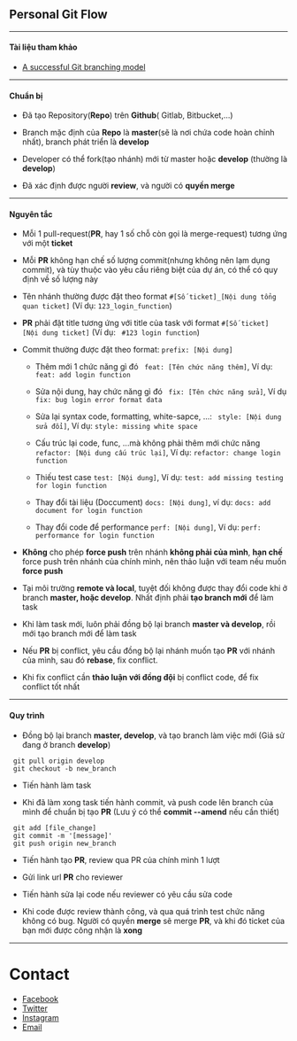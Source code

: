 ## Personal Git Flow

***

#### Tài liệu tham khảo
* [A successful Git branching model](https://nvie.com/posts/a-successful-git-branching-model/)

***

#### Chuẩn bị

* Đã tạo Repository(**Repo**) trên **Github**( Gitlab, Bitbucket,...)

* Branch mặc định của **Repo** là **master**(sẽ là nơi chứa code hoàn chỉnh nhất), branch phát triển là **develop**

* Developer có thể fork(tạo nhánh) mới từ master hoặc **develop** (thường là **develop**)

* Đã xác định được người **review**, và người có **quyền merge**

***

#### Nguyên tắc

* Mỗi 1 pull-request(**PR**, hay 1 số chỗ còn gọi là merge-request) tương ứng với một **ticket**

* Mỗi **PR** không hạn chế số lượng commit(nhưng không nên lạm dụng commit), và tùy thuộc vào yêu cầu riêng biệt của dự án, có thể có quy định về số lượng này

* Tên nhánh thường được đặt theo format ``` #[Số ticket]_[Nội dung tổng quan ticket] ``` (Ví dụ: ``` 123_login_function ```)

* **PR** phải đặt title tương ứng với title của task với format ```#[Số ticket] [Nội dung ticket]``` (Ví dụ: ``` #123 login function```)

* Commit thường được đặt theo format: ```prefix: [Nội dung]```
    * Thêm mới 1 chức năng gì đó ``` feat: [Tên chức năng thêm]```, Ví dụ: ``` feat: add login function ```

    * Sửa nội dung, hay chức năng gì đó ``` fix: [Tên chức năng sửa]```, Ví dụ  ``` fix: bug login error format data```

    * Sửa lại syntax code, formatting, white-sapce, ...:  ``` style: [Nội dung sửa đổi]```, Ví dụ: ``` style: missing white space ```

    * Cấu trúc lại code, func, ...mà không phải thêm mới chức năng ```refactor: [Nội dung cấu trúc lại]```, Ví dụ: ```refactor: change login function```

    * Thiếu test case ```test: [Nội dung]```, Ví dụ: ```test: add missing testing for login function```

    * Thay đổi tài liệu (Doccument) ```docs: [Nội dung]```, ví dụ: ```docs: add document for login function```

    * Thay đổi code để performance ```perf: [Nội dung]```, Ví dụ: ```perf: performance for login function```

* **Không** cho phép **force push** trên nhánh **không phải của mình**, **hạn chế** force push trên nhánh của chính mình, nên thảo luận với team nếu muốn **force push**

* Tại môi trường **remote và local**, tuyệt đối không được thay đổi code khi ở branch **master, hoặc develop**. Nhất định phải **tạo branch mới** để làm task

* Khi làm task mới, luôn phải đồng bộ lại branch **master và develop**, rồi mới tạo branch mới để làm task

* Nếu **PR** bị conflict, yêu cầu đồng bộ lại nhánh muốn tạo **PR** với nhánh của mình, sau đó **rebase**, fix conflict.

* Khi fix conflict cần **thảo luận với đồng đội** bị conflict code, để fix conflict tốt nhất

***

#### Quy trình

* Đồng bộ lại branch **master, develop**, và tạo branch làm việc mới
(Giả sử đang ở branch **develop**)
```git
 git pull origin develop
 git checkout -b new_branch
```

* Tiến hành làm task

* Khi đã làm xong task tiến hành commit, và push code lên branch của mình để chuẩn bị tạo **PR**
(Lưu ý có thể **commit --amend** nếu cần thiết)
```git
 git add [file_change]
 git commit -m '[message]'
 git push origin new_branch
```
* Tiến hành tạo **PR**, review qua PR của chính mình 1 lượt

* Gửi link url **PR** cho reviewer

* Tiến hành sửa lại code nếu reviewer có yêu cầu sửa code

* Khi code được review thành công, và qua quá trình test chức năng không có bug. Người có quyền **merge** sẽ merge **PR**, và khi đó ticket của bạn mới được công nhận là **xong**

***
# Contact

* [Facebook](https://www.facebook.com/mrhoangpn)
* [Twitter](https://twitter.com/Hoangphamngoc2)
* [Instagram](https://www.instagram.com/be_thelegend/)
* [Email](mailto:pnhoang.bk@gmail.com?subject=[Github])